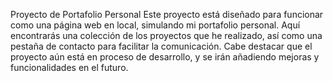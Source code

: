 Proyecto de Portafolio Personal
Este proyecto está diseñado para funcionar como una página web en local, simulando mi portafolio personal. Aquí encontrarás una colección de los proyectos que he realizado, así como una pestaña de contacto para facilitar la comunicación. Cabe destacar que el proyecto aún está en proceso de desarrollo, y se irán añadiendo mejoras y funcionalidades en el futuro.
